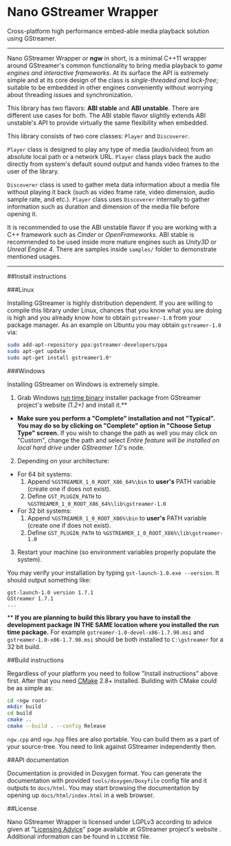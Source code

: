 Nano GStreamer Wrapper
======================

Cross-platform high performance embed-able media playback solution using GStreamer.

---

Nano GStreamer Wrapper or **ngw** in short, is a minimal C++11 wrapper around GStreamer's common functionality to bring media playback to *game engines and interactive frameworks*. At its surface the API is extremely simple and at its core design of the class is *single-threaded and lock-free*; suitable to be embedded in other engines conveniently without worrying about threading issues and synchronization.

This library has two flavors: **ABI stable** and **ABI unstable**. There are different use cases for both. The ABI stable flavor slightly extends ABI unstable's API to provide virtually the same flexibility when embedded.

This library consists of two core classes: `Player` and `Discoverer`.

`Player` class is designed to play any type of media (audio/video) from an absolute local path or a network URL. `Player` class plays back the audio directly from system's default sound output and hands video frames to the user of the library.

`Discoverer` class is used to gather meta data information about a media file without playing it back (such as video frame rate, video dimension, audio sample rate, and etc.). `Player` class uses `Discoverer` internally to gather information such as duration and dimension of the media file before opening it.

It is recommended to use the ABI unstable flavor if you are working with a C++ framework such as *Cinder* or *OpenFrameworks*. ABI stable is recommended to be used inside more mature engines such as *Unity3D* or *Unreal Engine 4*. There are samples inside `samples/` folder to demonstrate mentioned usages.

---

##Install instructions

###Linux

Installing GStreamer is highly distribution dependent. If you are willing to compile this library under Linux, chances that you know what you are doing is high and you already know how to obtain `gstreamer-1.0` from your package manager. As an example on Ubuntu you may obtain `gstreamer-1.0` via:

```BASH
sudo add-apt-repository ppa:gstreamer-developers/ppa
sudo apt-get update
sudo apt-get install gstreamer1.0*
```

###Windows

Installing GStreamer on Windows is extremely simple.

1. Grab Windows [run time binary](https://gstreamer.freedesktop.org/data/pkg/windows/) installer package from GStreamer project's website *(1.2+)* and install it.\*\*
  * **Make sure you perform a "Complete" installation and not "Typical". You may do so by clicking on "Complete" option in "Choose Setup Type" screen.** If you wish to change the path as well you may click on "Custom", change the path and select *Entire feature will be installed on local hard drive* under *GStreamer 1.0*'s node.
2. Depending on your architecture:
  * For 64 bit systems:
    1. Append `%GSTREAMER_1_0_ROOT_X86_64%\bin` to **user's** PATH variable (create one if does not exist).
    2. Define `GST_PLUGIN_PATH` to `%GSTREAMER_1_0_ROOT_X86_64%\lib\gstreamer-1.0`
  * For 32 bit systems:
    1. Append `%GSTREAMER_1_0_ROOT_X86%\bin` to **user's** PATH variable (create one if does not exist).
    2. Define `GST_PLUGIN_PATH` to `%GSTREAMER_1_0_ROOT_X86%\lib\gstreamer-1.0`
3. Restart your machine (so environment variables properly populate the system).

You may verify your installation by typing `gst-launch-1.0.exe --version`. It should output something like:
```
gst-launch-1.0 version 1.7.1
GStreamer 1.7.1
...
```

\*\* **If you are planning to build this library you have to install the development package IN THE SAME location where you installed the run time package.** For example `gstreamer-1.0-devel-x86-1.7.90.msi` and `gstreamer-1.0-x86-1.7.90.msi` should be both installed to `C:\gstreamer` for a 32 bit build.

##Build instructions

Regardless of your platform you need to follow "Install instructions" above first. After that you need [CMake](https://cmake.org/) 2.8+ installed. Building with CMake could be as simple as:

```Bash
cd <ngw root>
mkdir build
cd build
cmake ..
cmake --build . --config Release
```

`ngw.cpp` and `ngw.hpp` files are also portable. You can build them as a part of your source-tree. You need to link against GStreamer independently then.

##API documentation

Documentation is provided in Doxygen format. You can generate the documentation with provided `tools/doxygen/Doxyfile` config file and it outputs to `docs/html`. You may start browsing the documentation by opening up `docs/html/index.html` in a web browser.

##License

Nano GStreamer Wrapper is licensed under LGPLv3 according to advice given at "[Licensing Advice](https://gstreamer.freedesktop.org/documentation/licensing.html)" page available at GStreamer project's website . Additional information can be found in `LICENSE` file.
